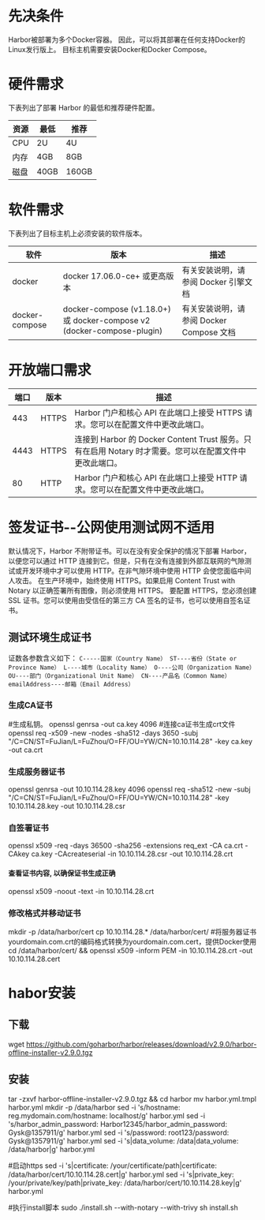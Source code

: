 # 先决条件

Harbor被部署为多个Docker容器。
因此，可以将其部署在任何支持Docker的Linux发行版上。
目标主机需要安装Docker和Docker Compose。

# 硬件需求

下表列出了部署 Harbor 的最低和推荐硬件配置。


| 资源 | 最低 | 推荐  |
| ---- | ---- | ----- |
| CPU  | 2U   | 4U    |
| 内存 | 4GB  | 8GB   |
| 磁盘 | 40GB | 160GB |

# 软件需求

下表列出了目标主机上必须安装的软件版本。


| 软件           | 版本                                                                   | 描述                                     |
| -------------- | ---------------------------------------------------------------------- | ---------------------------------------- |
| docker         | docker 17.06.0-ce+ 或更高版本                                          | 有关安装说明，请参阅 Docker 引擎文档     |
| docker-compose | docker-compose (v1.18.0+) 或 docker-compose v2 (docker-compose-plugin) | 有关安装说明，请参阅 Docker Compose 文档 |

# 开放端口需求


| 端口 | 版本  | 描述                                                                                                   |
| ---- | ----- | ------------------------------------------------------------------------------------------------------ |
| 443  | HTTPS | Harbor 门户和核心 API 在此端口上接受 HTTPS 请求。您可以在配置文件中更改此端口。                        |
| 4443 | HTTPS | 连接到 Harbor 的 Docker Content Trust 服务。只有在启用 Notary 时才需要。您可以在配置文件中更改此端口。 |
| 80   | HTTP  | Harbor 门户和核心 API 在此端口上接受 HTTP 请求。您可以在配置文件中更改此端口。                         |

# 签发证书--公网使用测试网不适用

默认情况下，Harbor 不附带证书。可以在没有安全保护的情况下部署 Harbor，以便您可以通过 HTTP 连接到它。但是，只有在没有连接到外部互联网的气隙测试或开发环境中才可以使用 HTTP。在非气隙环境中使用 HTTP 会使您面临中间人攻击。
在生产环境中，始终使用 HTTPS。如果启用 Content Trust with Notary 以正确签署所有图像，则必须使用 HTTPS。
要配置 HTTPS，您必须创建 SSL 证书。您可以使用由受信任的第三方 CA 签名的证书，也可以使用自签名证书。

## 测试环境生成证书

证数各参数含义如下：
	```
	C-----国家（Country Name）
	ST----省份（State or Province Name）
	L----城市（Locality Name）
	O----公司（Organization Name）
	OU----部门（Organizational Unit Name）
	CN----产品名（Common Name）
	emailAddress----邮箱（Email Address）
	```
### 生成CA证书

#生成私钥。
openssl genrsa -out ca.key 4096
#连接ca证书生成crt文件
openssl req -x509 -new -nodes -sha512 -days 3650 -subj "/C=CN/ST=FuJian/L=FuZhou/O=FF/OU=YW/CN=10.10.114.28" -key ca.key -out ca.crt
### 生成服务器证书

openssl genrsa -out 10.10.114.28.key 4096
openssl req -sha512 -new -subj "/C=CN/ST=FuJian/L=FuZhou/O=FF/OU=YW/CN=10.10.114.28" -key 10.10.114.28.key -out 10.10.114.28.csr
### 自签署证书

openssl x509 -req -days 36500 -sha256 -extensions req_ext -CA ca.crt -CAkey ca.key -CAcreateserial -in 10.10.114.28.csr -out 10.10.114.28.crt
#### 查看证书内容, 以确保证书生成正确

openssl x509 -noout -text -in 10.10.114.28.crt
### 修改格式并移动证书

mkdir -p /data/harbor/cert cp 10.10.114.28.* /data/harbor/cert/
#将服务器证书yourdomain.com.crt的编码格式转换为yourdomain.com.cert，提供Docker使用
cd /data/harbor/cert/ && openssl x509 -inform PEM -in 10.10.114.28.crt -out 10.10.114.28.cert
# habor安装

## 下载

wget https://github.com/goharbor/harbor/releases/download/v2.9.0/harbor-offline-installer-v2.9.0.tgz
## 安装

tar -zxvf harbor-offline-installer-v2.9.0.tgz && cd harbor
mv harbor.yml.tmpl harbor.yml
mkdir -p /data/harbor
sed -i 's/hostname: reg.mydomain.com/hostname: localhost/g' harbor.yml
sed -i 's/harbor_admin_password: Harbor12345/harbor_admin_password: Gysk@1357911/g' harbor.yml
sed -i 's/password: root123/password: Gysk@1357911/g' harbor.yml
sed -i 's|data_volume: /data|data_volume: /data/harbor|g' harbor.yml

#启动https
sed -i 's|certificate: /your/certificate/path|certificate: /data/harbor/cert/10.10.114.28.cert|g' harbor.yml
sed -i 's|private_key: /your/private/key/path|private_key: /data/harbor/cert/10.10.114.28.key|g' harbor.yml

#执行install脚本 sudo ./install.sh --with-notary --with-trivy
sh install.sh
